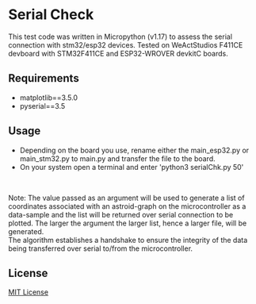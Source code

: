 # Serial Check
This test code was written in Micropython (v1.17) to assess the serial connection with stm32/esp32 devices.
Tested on WeActStudios F411CE devboard with STM32F411CE and ESP32-WROVER devkitC boards.<br />

## Requirements
- matplotlib==3.5.0
- pyserial==3.5

## Usage
- Depending on the board you use, rename either the main_esp32.py or main_stm32.py to main.py and transfer the file to the board.<br />
- On your system open a terminal and enter 'python3 serialChk.py 50'
<br />

Note: The value passed as an argument will be used to generate a list of coordinates associated with an astroid-graph on the microcontroller as a data-sample and the list will be returned over serial connection to be plotted. The larger the argument the larger list, hence a larger file, will be generated.<br />
The algorithm establishes a handshake to ensure the integrity of the data being transferred over serial to/from the microcontroller.

## License
[MIT License](https://opensource.org/licenses/MIT)
